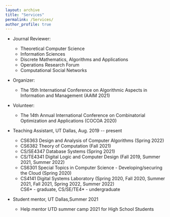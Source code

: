 ```yaml
---
layout: archive
title: "Services"
permalink: /Services/
author_profile: true
---
```


* Journal Reviewer:
    * Theoretical Computer Science
    * Information Sciences
    * Discrete Mathematics, Algorithms and Applications
    * Operations Research Forum
    * Computational Social Networks
   
* Organizer:
    * The 15th International Conference on Algorithmic Aspects in Information and Management (AAIM 2021) 
  
* Volunteer:
    * The 14th Annual International Conference on Combinatorial Optimization and Applications (COCOA 2020)
 
* Teaching Assistant, UT Dallas, Aug. 2019 -- present
    * CS6363 Design and Analysis of Computer Algorithms (Spring 2022)
    * CS6382 Theory of Computation (Fall 2021)
    * CS/SE4347 Database Systems (Spring 2021)
    * CS/TE4341 Digital Logic and Computer Design (Fall 2019, Summer 2021, Summer 2022)
    * CS6301 Special Topics in Computer Science - Developing/securing the Cloud (Spring 2020)
    * CS4141 Digital Systems Laboratory (Spring 2020, Fall 2020, Summer 2021, Fall 2021, Spring 2022, Summer 2022)<br/>
   CS6* - graduate, CS/SE/TE4* - undergraduate

* Student mentor, UT Dallas,Summer 2021
    * Help mentor UTD summer camp 2021 for High School Students 
  
 
